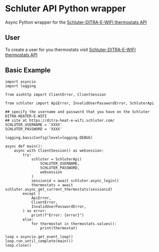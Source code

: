 # Schluter API Python wrapper
Async Python wrapper for the [Schluter-DITRA-E-WIFI thermostats API](https://ditra-heat-e-wifi.schluter.com/)

## User
To create a user for you thermostats visit [Schluter-DITRA-E-WIFI thermostats API](https://ditra-heat-e-wifi.schluter.com/)

## Basic Example
```
import asyncio
import logging

from aiohttp import ClientError, ClientSession

from schluter import ApiError, InvalidUserPasswordError, SchluterApi

## specify the username and password that you have on the Schluter DITRA-HEATER-E-WIFI
## site at https://ditra-heat-e-wifi.schluter.com/
SCHLUTER_USERNAME = 'XXXX'
SCHLUTER_PASSWORD = 'XXXX'

logging.basicConfig(level=logging.DEBUG)

async def main():
    async with ClientSession() as websession:
        try:
            schluter = SchluterApi(
                SCHLUTER_USERNAME,
                SCHLUTER_PASSWORD,
                websession
            )
            sessionid = await schluter.async_login()
            thermostats = await schluter.async_get_current_thermostats(sessionid)
        except (
            ApiError,
            ClientError,
            InvalidUserPasswordError,
        ) as error:
            print(f"Error: {error}")
        else:
            for thermostat in thermostats.values():
                print(thermostat)

loop = asyncio.get_event_loop()
loop.run_until_complete(main())
loop.close()
```